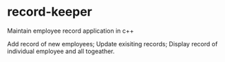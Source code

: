 # record-keeper
Maintain employee record application in c++

Add record of new employees;
Update exisiting records;
Display record of individual employee and all togeather.
